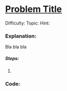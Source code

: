 # [Problem Title](https://leetcode.com/)

Difficulty: 
Topic: 
Hint: 

### Explanation:
Bla bla bla
##### Steps:
1. 

### Code:

```python
```

